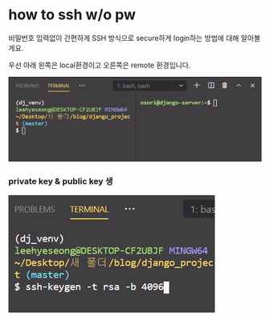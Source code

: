 # how to ssh w/o pw



비밀번호 입력없이 간편하게 SSH 방식으로 secure하게 login하는 방법에 대해 알아볼게요.   
  
우선 아래 왼쪽은 local환경이고 오른쪽은 remote 환경입니다.

![](../../.gitbook/assets/image%20%28368%29.png)

### private key & public key 생

![](../../.gitbook/assets/image%20%28369%29.png)

